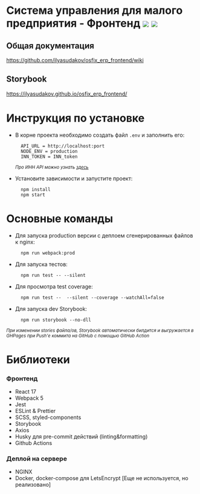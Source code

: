 # Система управления для малого предприятия - Фронтенд <a href="https://codeclimate.com/github/ilyasudakov/osfix_erp_frontend/maintainability"><img src="https://api.codeclimate.com/v1/badges/4caebb62502ad174f310/maintainability" /></a> <a href="https://codeclimate.com/github/ilyasudakov/osfix_erp_frontend/test_coverage"><img src="https://api.codeclimate.com/v1/badges/4caebb62502ad174f310/test_coverage" /></a>

## Общая документация

https://github.com/ilyasudakov/osfix_erp_frontend/wiki

## Storybook

https://ilyasudakov.github.io/osfix_erp_frontend/

# Инструкция по установке

- В корне проекта необходимо создать файл `.env` и заполнить его:

        API_URL = http://localhost:port
        NODE_ENV = production
        INN_TOKEN = INN_token

  <sub>_Про ИНН API можно узнать [здесь](https://github.com/ilyasudakov/osfix_erp_frontend/wiki/%D0%98%D0%9D%D0%9D-API)_</sub>

- Установите зависимости и запустите проект:

        npm install
        npm start

# Основные команды

- Для запуска production версии с деплоем сгенерированных файлов к nginx:

        npm run webpack:prod

- Для запуска тестов:

        npm run test -- --silent

- Для просмотра test coverage:

        npm run test --  --silent --coverage --watchAll=false

- Для запуска dev Storybook:

        npm run storybook --no-dll

<sub>_При изменении stories файла/ов, Storybook автоматически билдится и выгружается в GHPages при Push'е коммита на GitHub с помощью GitHub Action_</sub>

# Библиотеки

### Фронтенд

- React 17
- Webpack 5
- Jest
- ESLint & Prettier
- SCSS, styled-components
- Storybook
- Axios
- Husky для pre-commit действий (linting&formatting)
- Github Actions

### Деплой на сервере

- NGINX
- Docker, docker-compose для LetsEncrypt [Еще не используется, но реализовано]
